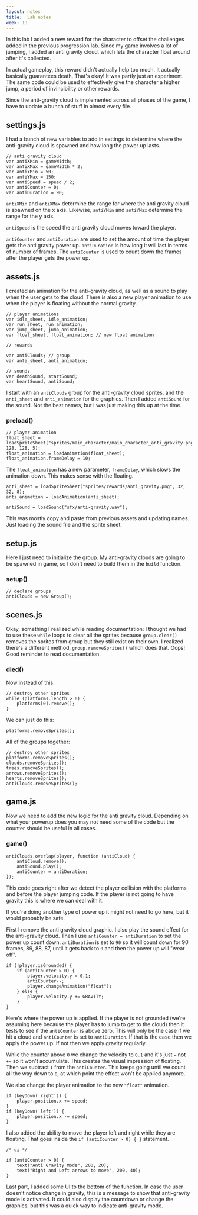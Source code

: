 ```yaml
---
layout: notes
title:  Lab notes
week: 13
---
```


In this lab I added a new reward for the character to offset the challenges added in the previous progression lab.  Since my game involves a lot of jumping, I added an anti gravity cloud, which lets the character float around after it's collected.

In actual gameplay, this reward didn't actually help too much.  It actually basically guarantees death.  That's okay!  It was partly just an experiment.  The same code could be used to effectively give the character a higher jump, a period of invincibility or other rewards.

Since the anti-gravity cloud is implemented across all phases of the game, I have to update a bunch of stuff in almost every file.

## settings.js

I had a bunch of new variables to add in settings to determine where the anti-gravity cloud is spawned and how long the power up lasts.

```
// anti gravity cloud
var antiXMin = gameWidth;
var antiXMax = gameWidth * 2;
var antiYMin = 50;
var antiYMax = 150;
var antiSpeed = speed / 2;
var antiCounter = 0;
var antiDuration = 90;
```

`antiXMin` and `antiXMax` determine the range for where the anti gravity cloud is spawned on the x axis.  Likewise, `antiYMin` and `antiYMax` determine the range for the y axis.

`antiSpeed` is the speed the anti gravity cloud moves toward the player.

`antiCounter` and `antiDuration` are used to set the amount of time the player gets the anti gravity power up.  `antiDuration` is how long it will last in terms of number of frames.  The `antiCounter` is used to count down the frames after the player gets the power up.

## assets.js

I created an animation for the anti-gravity cloud, as well as a sound to play when the user gets to the cloud.  There is also a new player animation to use when the player is floating without the normal gravity.

```
// player animations
var idle_sheet, idle_animation;
var run_sheet, run_animation;
var jump_sheet, jump_animation;
var float_sheet, float_animation; // new float animation

// rewards

var antiClouds; // group
var anti_sheet, anti_animation;

// sounds
var deathSound, startSound;
var heartSound, antiSound;
```

I start with an `antiClouds` group for the anti-gravity cloud sprites, and the `anti_sheet` and `anti_animation` for the graphics.  Then I added `antiSound` for the sound.  Not the best names, but I was just making this up at the time.

### preload()

```
// player animation
float_sheet = loadSpriteSheet("sprites/main_character/main_character_anti_gravity.png", 128, 128, 5);
float_animation = loadAnimation(float_sheet);
float_animation.frameDelay = 10;
```

The `float_animation` has a new parameter, `frameDelay`, which slows the animation down.  This makes sense with the floating.

```
anti_sheet = loadSpriteSheet("sprites/rewards/anti_gravity.png", 32, 32, 8);
anti_animation = loadAnimation(anti_sheet);

antiSound = loadSound("sfx/anti-gravity.wav");
```

This was mostly copy and paste from previous assets and updating names.  Just loading the sound file and the sprite sheet.

## setup.js

Here I just need to initialize the group.  My anti-gravity clouds are going to be spawned in game, so I don't need to build them in the `build` function.

### setup()

```
// declare groups
antiClouds = new Group();
```

## scenes.js

Okay, something I realized while reading documentation: I thought we had to use these `while` loops to clear all the sprites because `group.clear()` removes the sprites from group but they still exist on their own.  I realized there's a different method, `group.removeSprites()` which does that.  Oops! Good reminder to read documentation.

### died()

Now instead of this:

```
// destroy other sprites
while (platforms.length > 0) {
	platforms[0].remove();
}
```

We can just do this:

```
platforms.removeSprites();
```

All of the groups together:

```
// destroy other sprites
platforms.removeSprites();    
clouds.removeSprites();    
trees.removeSprites();    
arrows.removeSprites();    
hearts.removeSprites();
antiClouds.removeSprites();  
```

## game.js

Now we need to add the new logic for the anti gravity cloud.  Depending on what your powerup does you may not need some of the code but the counter should be useful in all cases.

### game()

```
antiClouds.overlap(player, function (antiCloud) {
    antiCloud.remove();
    antiSound.play();
    antiCounter = antiDuration;
});
```

This code goes right after we detect the player collision with the platforms and before the player jumping code.  If the player is not going to have gravity this is where we can deal with it.

If you're doing another type of power up it might not need to go here, but it would probably be safe.

First I remove the anti gravity cloud graphic.  I also play the sound effect for the anti-gravity cloud.  Then I use `antiCounter = antiDuration` to set the power up count down.  `antiDuration` is set to `90` so it will count down for 90 frames, 89, 88, 87, until it gets back to `0` and then the power up will "wear off".

```
if (!player.isGrounded) {
	if (antiCounter > 0) {
		player.velocity.y = 0.1;
		antiCounter--;
		player.changeAnimation("float");
	} else {
		player.velocity.y += GRAVITY;
	}
}
```

Here's where the power up is applied.  If the player is not grounded (we're assuming here because the player has to jump to get to the cloud) then it tests to see if the `antiCounter` is above zero.  This will only be the case if we hit a cloud and `antiCounter` is set to `antiDuration`.  If that is the case then we apply the power up.  If not then we apply gravity regularly.

While the counter above `0` we change the velocity to `0.1` and it's just `=` not `+=` so it won't accumulate.  This creates the visual impression of floating.  Then we subtract `1` from the `antiCounter`.  This keeps going until we count all the way down to `0`, at which point the effect won't be applied anymore.  

We also change the player animation to the new `"float"` animation.

```
if (keyDown('right')) {
	player.position.x += speed;   
}
if (keyDown('left')) {
	player.position.x -= speed;
}
```

I also added the ability to move the player left and right while they are floating.  That goes inside the `if (antiCounter > 0) { }` statement. 

```
/* ui */

if (antiCounter > 0) {
	text("Anti Gravity Mode", 200, 20);
	text("Right and Left arrows to move", 200, 40);
}
```

Last part, I added some UI to the bottom of the function.  In case the user doesn't notice change in gravity, this is a message to show that anti-gravity mode is activated.  It could also display the countdown or change the graphics, but this was a quick way to indicate anti-gravity mode.
